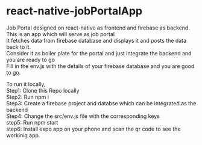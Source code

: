 # react-native-jobPortalApp
Job Portal designed on react-native as frontend and firebase as backend.<br/>
This is an app which will serve as job portal <br/>
It fetches data from firebase database and displays it and posts the data back to it.<br/>
Consider it as boiler plate for the portal and just integrate the backend and you are ready to go <br/>
Fill in the env.js with the details of your firebase database and you are good to go.<br/>

To run it locally,<br/>
Step1: Clone this Repo locally <br/>
Step2: Run npm i <br/>
Step3: Create a firebase project and databse which can be integrated as the backend<br/>
Step4: Change the src/env.js file with the corresponding keys<br/>
step5: Run npm start <br/>
step6: Install expo app on your phone and scan the qr code to see the workinig app.<br/>
